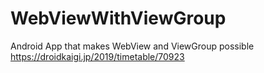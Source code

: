 # WebViewWithViewGroup

Android App that makes WebView and ViewGroup possible
https://droidkaigi.jp/2019/timetable/70923
